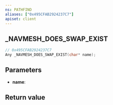 ```yaml
---
ns: PATHFIND
aliases: ["0x495CFAB2924237C7"]
apiset: client
---
```

## _NAVMESH_DOES_SWAP_EXIST

```c
// 0x495CFAB2924237C7
Any _NAVMESH_DOES_SWAP_EXIST(char* name);
```


## Parameters
* **name**:

## Return value